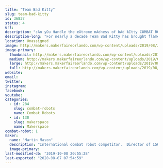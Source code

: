 ```yaml
---
title: "Team Bad Kitty"
slug: team-bad-kitty
id: 36837
status: 4
url: 
description: "cAn yOu Handle the eXtreme mAdness of bAd kItty COMBAT ROBOTS!"
description-long: "For nearly a decade Team Bad Kitty has brought flame, destruction, annihilation, mayhem and at least nine other adjectives to INTENSE COMBAT ROBOT ACTION.  From their home base outside of Pasadena, CA, these metal creations have terrorized competitions up and down California, including appearances on ABC Battlebots and Discovery Battlebots, Youku This is Fighting Robots and CGT King of Bots.  The team also hosts some of the largest combat robot combat robot competitions on the west coast in 3 arenas including the 12lb / 15lb Decagaon of Doom, the new Hex of Hatred and finally the Happy Unicorn Fairy Forest. Come see massive machines of destruction and learn more about how they can solve the housing crisis, reverse global warming and find your missing socks."
location: Unassigned
image: http://makers.makerfaireorlando.com/wp-content/uploads/2019/08/JBA4112-1024x684.jpg
image-primary:
  thumbnail: http://makers.makerfaireorlando.com/wp-content/uploads/2019/08/JBA4112-150x150.jpg
  medium: http://makers.makerfaireorlando.com/wp-content/uploads/2019/08/JBA4112-300x200.jpg
  large: http://makers.makerfaireorlando.com/wp-content/uploads/2019/08/JBA4112-1024x684.jpg
  full: http://makers.makerfaireorlando.com/wp-content/uploads/2019/08/JBA4112.jpg
website: 
email: 
twitter: 
instagram: 
facebook: 
youtube: 
categories:
  - id: 284
    slug: combat-robots
    name: Combat Robots
  - id: 130
    slug: makerspace
    name: Makerspace
combat-robot: 1
maker:
  name: "Martin Mason"
  description: "International combat robot competitor.  Director of 1500 member Mountie Makerspace in Los Angeles California. "
  image-primary: 
last-modified-db: "2019-10-08 20:55:28"
last-exported: "2020-08-07 07:54:59"
---
```


